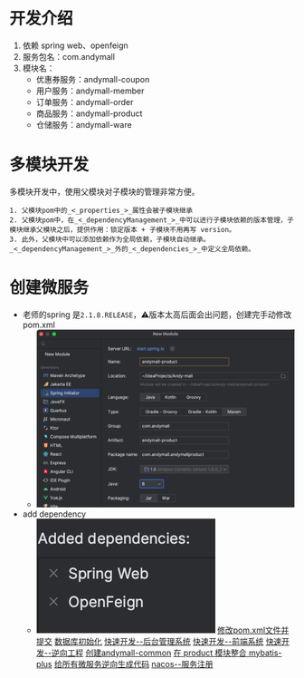 # 开发介绍
1. 依赖 spring web、openfeign
2. 服务包名：com.andymall
3. 模块名：
	- 优惠券服务：andymall-coupon
	- 用户服务：andymall-member
	- 订单服务：andymall-order
	- 商品服务：andymall-product
	- 仓储服务：andymall-ware
# 多模块开发

多模块开发中，使用父模块对子模块的管理非常方便。

	1. 父模块pom中的_<_properties_>_属性会被子模块继承
	2. 父模块pom中，在_<_dependencyManagement_>_中可以进行子模块依赖的版本管理，子模块继承父模块之后，提供作用：锁定版本 + 子模块不用再写 version。
	3. 此外，父模块中可以添加依赖作为全局依赖，子模块自动继承。_<_dependencyManagement_>_外的_<_dependencies_>_中定义全局依赖。
# 创建微服务
- 老师的spring 是`2.1.8.RELEASE`，⚠️版本太高后面会出问题，创建完手动修改pom.xml
	- ![](课程&笔记/技术栈/尚硅谷/谷粒商城/步骤与问题/imgs/Pasted%20image%2020230813190038.png)
- add dependency
	- ![](课程&笔记/技术栈/尚硅谷/谷粒商城/步骤与问题/imgs/Pasted%20image%2020230813190229.png)
[修改pom.xml文件并提交](课程&笔记/技术栈/尚硅谷/谷粒商城/步骤与问题/recources/修改pom.xml文件并提交.md)
[数据库初始化](课程&笔记/技术栈/尚硅谷/谷粒商城/步骤与问题/recources/数据库初始化.md)
[快速开发--后台管理系统](课程&笔记/技术栈/尚硅谷/谷粒商城/步骤与问题/recources/快速开发--后台管理系统.md)
[快速开发--前端系统](课程&笔记/技术栈/尚硅谷/谷粒商城/步骤与问题/recources/快速开发--前端系统.md)
[快速开发--逆向工程](课程&笔记/技术栈/尚硅谷/谷粒商城/步骤与问题/recources/快速开发--逆向工程.md)
	[创建andymall-common](课程&笔记/技术栈/尚硅谷/谷粒商城/步骤与问题/recources/创建andymall-common.md)
	[在 product 模块整合 mybatis-plus](课程&笔记/技术栈/尚硅谷/谷粒商城/步骤与问题/recources/在%20product%20模块整合%20mybatis-plus.md)
	[给所有微服务逆向生成代码](给所有微服务逆向生成代码.md)
	[nacos--服务注册](nacos--服务注册.md)